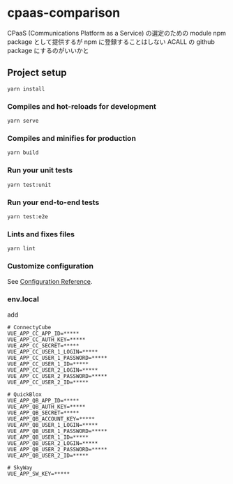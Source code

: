 # cpaas-comparison

CPaaS (Communications Platform as a Service) の選定のための module
npm package として提供するが npm に登録することはしない
ACALL の github package にするのがいいかと

## Project setup

```
yarn install
```

### Compiles and hot-reloads for development

```
yarn serve
```

### Compiles and minifies for production

```
yarn build
```

### Run your unit tests

```
yarn test:unit
```

### Run your end-to-end tests

```
yarn test:e2e
```

### Lints and fixes files

```
yarn lint
```

### Customize configuration

See [Configuration Reference](https://cli.vuejs.org/config/).

### env.local

add

```env
# ConnectyCube
VUE_APP_CC_APP_ID=*****
VUE_APP_CC_AUTH_KEY=*****
VUE_APP_CC_SECRET=*****
VUE_APP_CC_USER_1_LOGIN=*****
VUE_APP_CC_USER_1_PASSWORD=*****
VUE_APP_CC_USER_1_ID=*****
VUE_APP_CC_USER_2_LOGIN=*****
VUE_APP_CC_USER_2_PASSWORD=*****
VUE_APP_CC_USER_2_ID=*****

# QuickBlox
VUE_APP_QB_APP_ID=*****
VUE_APP_QB_AUTH_KEY=*****
VUE_APP_QB_SECRET=*****
VUE_APP_QB_ACCOUNT_KEY=*****
VUE_APP_QB_USER_1_LOGIN=*****
VUE_APP_QB_USER_1_PASSWORD=*****
VUE_APP_QB_USER_1_ID=*****
VUE_APP_QB_USER_2_LOGIN=*****
VUE_APP_QB_USER_2_PASSWORD=*****
VUE_APP_QB_USER_2_ID=*****

# SkyWay
VUE_APP_SW_KEY=*****
```
